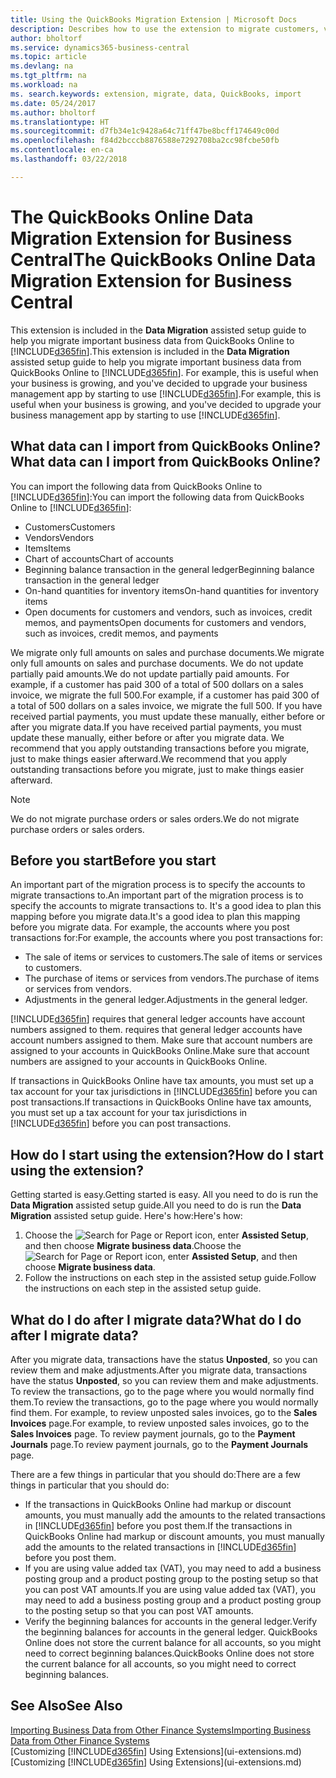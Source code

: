 ```yaml
---
title: Using the QuickBooks Migration Extension | Microsoft Docs
description: Describes how to use the extension to migrate customers, vendors, items, and accounts from QuickBooks Online to Business Central.
author: bholtorf
ms.service: dynamics365-business-central
ms.topic: article
ms.devlang: na
ms.tgt_pltfrm: na
ms.workload: na
ms. search.keywords: extension, migrate, data, QuickBooks, import
ms.date: 05/24/2017
ms.author: bholtorf
ms.translationtype: HT
ms.sourcegitcommit: d7fb34e1c9428a64c71ff47be8bcff174649c00d
ms.openlocfilehash: f84d2bcccb8876588e7292708ba2cc98fcbe50fb
ms.contentlocale: en-ca
ms.lasthandoff: 03/22/2018

---
```


# <a name="the-quickbooks-online-data-migration-extension-for-business-central"></a><span data-ttu-id="bdd4f-103">The QuickBooks Online Data Migration Extension for Business Central</span><span class="sxs-lookup"><span data-stu-id="bdd4f-103">The QuickBooks Online Data Migration Extension for Business Central</span></span>
<span data-ttu-id="bdd4f-104">This extension is included in the **Data Migration** assisted setup guide to help you migrate important business data from QuickBooks Online to [!INCLUDE[d365fin](includes/d365fin_md.md)].</span><span class="sxs-lookup"><span data-stu-id="bdd4f-104">This extension is included in the **Data Migration** assisted setup guide to help you migrate important business data from QuickBooks Online to [!INCLUDE[d365fin](includes/d365fin_md.md)].</span></span> <span data-ttu-id="bdd4f-105">For example, this is useful when your business is growing, and you've decided to upgrade your business management app by starting to use [!INCLUDE[d365fin](includes/d365fin_md.md)].</span><span class="sxs-lookup"><span data-stu-id="bdd4f-105">For example, this is useful when your business is growing, and you've decided to upgrade your business management app by starting to use [!INCLUDE[d365fin](includes/d365fin_md.md)].</span></span>

## <a name="what-data-can-i-import-from-quickbooks-online"></a><span data-ttu-id="bdd4f-106">What data can I import from QuickBooks Online?</span><span class="sxs-lookup"><span data-stu-id="bdd4f-106">What data can I import from QuickBooks Online?</span></span>
<span data-ttu-id="bdd4f-107">You can import the following data from QuickBooks Online to [!INCLUDE[d365fin](includes/d365fin_md.md)]:</span><span class="sxs-lookup"><span data-stu-id="bdd4f-107">You can import the following data from QuickBooks Online to [!INCLUDE[d365fin](includes/d365fin_md.md)]:</span></span>  

* <span data-ttu-id="bdd4f-108">Customers</span><span class="sxs-lookup"><span data-stu-id="bdd4f-108">Customers</span></span>
* <span data-ttu-id="bdd4f-109">Vendors</span><span class="sxs-lookup"><span data-stu-id="bdd4f-109">Vendors</span></span>
* <span data-ttu-id="bdd4f-110">Items</span><span class="sxs-lookup"><span data-stu-id="bdd4f-110">Items</span></span>
* <span data-ttu-id="bdd4f-111">Chart of accounts</span><span class="sxs-lookup"><span data-stu-id="bdd4f-111">Chart of accounts</span></span>
* <span data-ttu-id="bdd4f-112">Beginning balance transaction in the general ledger</span><span class="sxs-lookup"><span data-stu-id="bdd4f-112">Beginning balance transaction in the general ledger</span></span>
* <span data-ttu-id="bdd4f-113">On-hand quantities for inventory items</span><span class="sxs-lookup"><span data-stu-id="bdd4f-113">On-hand quantities for inventory items</span></span>
* <span data-ttu-id="bdd4f-114">Open documents for customers and vendors, such as invoices, credit memos, and payments</span><span class="sxs-lookup"><span data-stu-id="bdd4f-114">Open documents for customers and vendors, such as invoices, credit memos, and payments</span></span>

<span data-ttu-id="bdd4f-115">We migrate only full amounts on sales and purchase documents.</span><span class="sxs-lookup"><span data-stu-id="bdd4f-115">We migrate only full amounts on sales and purchase documents.</span></span> <span data-ttu-id="bdd4f-116">We do not update partially paid amounts.</span><span class="sxs-lookup"><span data-stu-id="bdd4f-116">We do not update partially paid amounts.</span></span> <span data-ttu-id="bdd4f-117">For example, if a customer has paid 300 of a total of 500 dollars on a sales invoice, we migrate the full 500.</span><span class="sxs-lookup"><span data-stu-id="bdd4f-117">For example, if a customer has paid 300 of a total of 500 dollars on a sales invoice, we migrate the full 500.</span></span> <span data-ttu-id="bdd4f-118">If you have received partial payments, you must update these manually, either before or after you migrate data.</span><span class="sxs-lookup"><span data-stu-id="bdd4f-118">If you have received partial payments, you must update these manually, either before or after you migrate data.</span></span> <span data-ttu-id="bdd4f-119">We recommend that you apply outstanding transactions before you migrate, just to make things easier afterward.</span><span class="sxs-lookup"><span data-stu-id="bdd4f-119">We recommend that you apply outstanding transactions before you migrate, just to make things easier afterward.</span></span>

> [!NOTE]  
>   <span data-ttu-id="bdd4f-120">We do not migrate purchase orders or sales orders.</span><span class="sxs-lookup"><span data-stu-id="bdd4f-120">We do not migrate purchase orders or sales orders.</span></span>

## <a name="before-you-start"></a><span data-ttu-id="bdd4f-121">Before you start</span><span class="sxs-lookup"><span data-stu-id="bdd4f-121">Before you start</span></span>
<span data-ttu-id="bdd4f-122">An important part of the migration process is to specify the accounts to migrate transactions to.</span><span class="sxs-lookup"><span data-stu-id="bdd4f-122">An important part of the migration process is to specify the accounts to migrate transactions to.</span></span> <span data-ttu-id="bdd4f-123">It's a good idea to plan this mapping before you migrate data.</span><span class="sxs-lookup"><span data-stu-id="bdd4f-123">It's a good idea to plan this mapping before you migrate data.</span></span> <span data-ttu-id="bdd4f-124">For example, the accounts where you post transactions for:</span><span class="sxs-lookup"><span data-stu-id="bdd4f-124">For example, the accounts where you post transactions for:</span></span>  

* <span data-ttu-id="bdd4f-125">The sale of items or services to customers.</span><span class="sxs-lookup"><span data-stu-id="bdd4f-125">The sale of items or services to customers.</span></span>
* <span data-ttu-id="bdd4f-126">The purchase of items or services from vendors.</span><span class="sxs-lookup"><span data-stu-id="bdd4f-126">The purchase of items or services from vendors.</span></span>  
* <span data-ttu-id="bdd4f-127">Adjustments in the general ledger.</span><span class="sxs-lookup"><span data-stu-id="bdd4f-127">Adjustments in the general ledger.</span></span>  

[!INCLUDE[d365fin](includes/d365fin_md.md)]<span data-ttu-id="bdd4f-128"> requires that general ledger accounts have account numbers assigned to them.</span><span class="sxs-lookup"><span data-stu-id="bdd4f-128"> requires that general ledger accounts have account numbers assigned to them.</span></span> <span data-ttu-id="bdd4f-129">Make sure that account numbers are assigned to your accounts in QuickBooks Online.</span><span class="sxs-lookup"><span data-stu-id="bdd4f-129">Make sure that account numbers are assigned to your accounts in QuickBooks Online.</span></span>

<span data-ttu-id="bdd4f-130">If transactions in QuickBooks Online have tax amounts, you must set up a tax account for your tax jurisdictions in [!INCLUDE[d365fin](includes/d365fin_md.md)] before you can post transactions.</span><span class="sxs-lookup"><span data-stu-id="bdd4f-130">If transactions in QuickBooks Online have tax amounts, you must set up a tax account for your tax jurisdictions in [!INCLUDE[d365fin](includes/d365fin_md.md)] before you can post transactions.</span></span>

## <a name="how-do-i-start-using-the-extension"></a><span data-ttu-id="bdd4f-131">How do I start using the extension?</span><span class="sxs-lookup"><span data-stu-id="bdd4f-131">How do I start using the extension?</span></span>
<span data-ttu-id="bdd4f-132">Getting started is easy.</span><span class="sxs-lookup"><span data-stu-id="bdd4f-132">Getting started is easy.</span></span> <span data-ttu-id="bdd4f-133">All you need to do is run the **Data Migration** assisted setup guide.</span><span class="sxs-lookup"><span data-stu-id="bdd4f-133">All you need to do is run the **Data Migration** assisted setup guide.</span></span> <span data-ttu-id="bdd4f-134">Here's how:</span><span class="sxs-lookup"><span data-stu-id="bdd4f-134">Here's how:</span></span>

1. <span data-ttu-id="bdd4f-135">Choose the ![Search for Page or Report](media/ui-search/search_small.png "Search for Page or Report icon") icon, enter **Assisted Setup**, and then choose **Migrate business data**.</span><span class="sxs-lookup"><span data-stu-id="bdd4f-135">Choose the ![Search for Page or Report](media/ui-search/search_small.png "Search for Page or Report icon") icon, enter **Assisted Setup**, and then choose **Migrate business data**.</span></span>
2. <span data-ttu-id="bdd4f-136">Follow the instructions on each step in the assisted setup guide.</span><span class="sxs-lookup"><span data-stu-id="bdd4f-136">Follow the instructions on each step in the assisted setup guide.</span></span>

## <a name="what-do-i-do-after-i-migrate-data"></a><span data-ttu-id="bdd4f-137">What do I do after I migrate data?</span><span class="sxs-lookup"><span data-stu-id="bdd4f-137">What do I do after I migrate data?</span></span>
<span data-ttu-id="bdd4f-138">After you migrate data, transactions have the status **Unposted**, so you can review them and make adjustments.</span><span class="sxs-lookup"><span data-stu-id="bdd4f-138">After you migrate data, transactions have the status **Unposted**, so you can review them and make adjustments.</span></span> <span data-ttu-id="bdd4f-139">To review the transactions, go to the page where you would normally find them.</span><span class="sxs-lookup"><span data-stu-id="bdd4f-139">To review the transactions, go to the page where you would normally find them.</span></span> <span data-ttu-id="bdd4f-140">For example, to review unposted sales invoices, go to the **Sales Invoices** page.</span><span class="sxs-lookup"><span data-stu-id="bdd4f-140">For example, to review unposted sales invoices, go to the **Sales Invoices** page.</span></span> <span data-ttu-id="bdd4f-141">To review payment journals, go to the **Payment Journals** page.</span><span class="sxs-lookup"><span data-stu-id="bdd4f-141">To review payment journals, go to the **Payment Journals** page.</span></span>   

<span data-ttu-id="bdd4f-142">There are a few things in particular that you should do:</span><span class="sxs-lookup"><span data-stu-id="bdd4f-142">There are a few things in particular that you should do:</span></span>

* <span data-ttu-id="bdd4f-143">If the transactions in QuickBooks Online had markup or discount amounts, you must manually add the amounts to the related transactions in [!INCLUDE[d365fin](includes/d365fin_md.md)] before you post them.</span><span class="sxs-lookup"><span data-stu-id="bdd4f-143">If the transactions in QuickBooks Online had markup or discount amounts, you must manually add the amounts to the related transactions in [!INCLUDE[d365fin](includes/d365fin_md.md)] before you post them.</span></span>
* <span data-ttu-id="bdd4f-144">If you are using value added tax (VAT), you may need to add a business posting group and a product posting group to the posting setup so that you can post VAT amounts.</span><span class="sxs-lookup"><span data-stu-id="bdd4f-144">If you are using value added tax (VAT), you may need to add a business posting group and a product posting group to the posting setup so that you can post VAT amounts.</span></span>
* <span data-ttu-id="bdd4f-145">Verify the beginning balances for accounts in the general ledger.</span><span class="sxs-lookup"><span data-stu-id="bdd4f-145">Verify the beginning balances for accounts in the general ledger.</span></span> <span data-ttu-id="bdd4f-146">QuickBooks Online does not store the current balance for all accounts, so you might need to correct beginning balances.</span><span class="sxs-lookup"><span data-stu-id="bdd4f-146">QuickBooks Online does not store the current balance for all accounts, so you might need to correct beginning balances.</span></span>

## <a name="see-also"></a><span data-ttu-id="bdd4f-147">See Also</span><span class="sxs-lookup"><span data-stu-id="bdd4f-147">See Also</span></span>
[<span data-ttu-id="bdd4f-148">Importing Business Data from Other Finance Systems</span><span class="sxs-lookup"><span data-stu-id="bdd4f-148">Importing Business Data from Other Finance Systems</span></span>](upload-data.md)  
<span data-ttu-id="bdd4f-149">[Customizing [!INCLUDE[d365fin](includes/d365fin_md.md)] Using Extensions](ui-extensions.md)</span><span class="sxs-lookup"><span data-stu-id="bdd4f-149">[Customizing [!INCLUDE[d365fin](includes/d365fin_md.md)] Using Extensions](ui-extensions.md)</span></span>  

